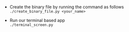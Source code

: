- Create the binary file by running the command as follows <br />
`./create_binary_file.py <your_name>`

- Run our terminal based app <br />
`./terminal_screen.py`